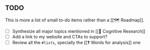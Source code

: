## TODO

This is more a list of small to-do items rather than a [[🗺 Roadmap]].

- [ ] Synthesize all major topics mentioned in [[📝 Cognitive Research]]
- [ ] Add a link to my website and CTAs to support?
- [ ] Review all the `#lists`, specially the [[❓ Words for analysis]] one